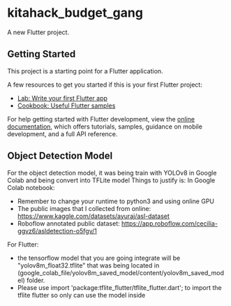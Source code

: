 # kitahack_budget_gang

A new Flutter project.

## Getting Started

This project is a starting point for a Flutter application.

A few resources to get you started if this is your first Flutter project:

- [Lab: Write your first Flutter app](https://docs.flutter.dev/get-started/codelab)
- [Cookbook: Useful Flutter samples](https://docs.flutter.dev/cookbook)

For help getting started with Flutter development, view the
[online documentation](https://docs.flutter.dev/), which offers tutorials,
samples, guidance on mobile development, and a full API reference.

## Object Detection Model
For the object detection model, it was being train with YOLOv8 in Google Colab and being convert into TFLite model
Things to justify is:
In Google Colab notebook:
- Remember to change your runtime to python3 and using online GPU
- The public images that I collected from online: https://www.kaggle.com/datasets/ayuraj/asl-dataset
- Roboflow annotated public dataset: https://app.roboflow.com/cecilia-ggvz6/asldetection-o5fgv/1
  
For Flutter:
- the tensorflow model that you are going integrate will be "yolov8m_float32.tflite" that was being located in (google_colab_file/yolov8m_saved_model/content/yolov8m_saved_model) folder.
- Please use import 'package:tflite_flutter/tflite_flutter.dart'; to import the tflite flutter so only can use the model inside
 



